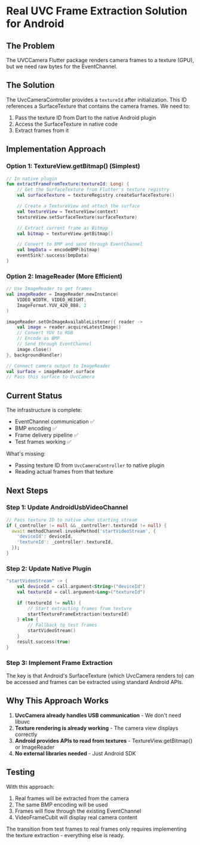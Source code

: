 # Real UVC Frame Extraction Solution for Android

## The Problem
The UVCCamera Flutter package renders camera frames to a texture (GPU), but we need raw bytes for the EventChannel.

## The Solution
The UvcCameraController provides a `textureId` after initialization. This ID references a SurfaceTexture that contains the camera frames. We need to:

1. Pass the texture ID from Dart to the native Android plugin
2. Access the SurfaceTexture in native code
3. Extract frames from it

## Implementation Approach

### Option 1: TextureView.getBitmap() (Simplest)
```kotlin
// In native plugin
fun extractFrameFromTexture(textureId: Long) {
    // Get the SurfaceTexture from Flutter's texture registry
    val surfaceTexture = textureRegistry.createSurfaceTexture()

    // Create a TextureView and attach the surface
    val textureView = TextureView(context)
    textureView.setSurfaceTexture(surfaceTexture)

    // Extract current frame as Bitmap
    val bitmap = textureView.getBitmap()

    // Convert to BMP and send through EventChannel
    val bmpData = encodeBMP(bitmap)
    eventSink?.success(bmpData)
}
```

### Option 2: ImageReader (More Efficient)
```kotlin
// Use ImageReader to get frames
val imageReader = ImageReader.newInstance(
    VIDEO_WIDTH, VIDEO_HEIGHT,
    ImageFormat.YUV_420_888, 2
)

imageReader.setOnImageAvailableListener({ reader ->
    val image = reader.acquireLatestImage()
    // Convert YUV to RGB
    // Encode as BMP
    // Send through EventChannel
    image.close()
}, backgroundHandler)

// Connect camera output to ImageReader
val surface = imageReader.surface
// Pass this surface to UvcCamera
```

## Current Status

The infrastructure is complete:
- EventChannel communication ✅
- BMP encoding ✅
- Frame delivery pipeline ✅
- Test frames working ✅

What's missing:
- Passing texture ID from `UvcCameraController` to native plugin
- Reading actual frames from that texture

## Next Steps

### Step 1: Update AndroidUsbVideoChannel
```dart
// Pass texture ID to native when starting stream
if (_controller != null && _controller!.textureId != null) {
  await methodChannel.invokeMethod('startVideoStream', {
    'deviceId': deviceId,
    'textureId': _controller!.textureId,
  });
}
```

### Step 2: Update Native Plugin
```kotlin
"startVideoStream" -> {
    val deviceId = call.argument<String>("deviceId")
    val textureId = call.argument<Long>("textureId")

    if (textureId != null) {
        // Start extracting frames from texture
        startTextureFrameExtraction(textureId)
    } else {
        // Fallback to test frames
        startVideoStream()
    }
    result.success(true)
}
```

### Step 3: Implement Frame Extraction
The key is that Android's SurfaceTexture (which UvcCamera renders to) can be accessed and frames can be extracted using standard Android APIs.

## Why This Approach Works

1. **UvcCamera already handles USB communication** - We don't need libuvc
2. **Texture rendering is already working** - The camera view displays correctly
3. **Android provides APIs to read from textures** - TextureView.getBitmap() or ImageReader
4. **No external libraries needed** - Just Android SDK

## Testing

With this approach:
1. Real frames will be extracted from the camera
2. The same BMP encoding will be used
3. Frames will flow through the existing EventChannel
4. VideoFrameCubit will display real camera content

The transition from test frames to real frames only requires implementing the texture extraction - everything else is ready.